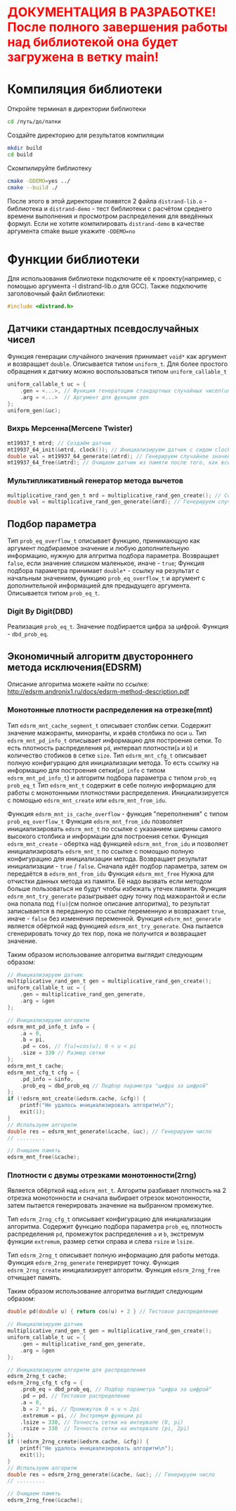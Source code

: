 <h1 style='color: red;'>ДОКУМЕНТАЦИЯ В РАЗРАБОТКЕ! После полного завершения работы над библиотекой она будет загружена в ветку main!

# Компиляция библиотеки
Откройте терминал в директории библиотеки
``` bash
cd /путь/до/папки
```
Создайте директорию для результатов компиляции
``` bash
mkdir build
cd build
```
Скомпилируйте библиотеку
``` bash
cmake -DDEMO=yes ../
cmake --build ./
```
После этого в этой директории появятся 2 файла `distrand-lib.o` - библиотека и `distrand-demo` - тест библиотеки с расчётом среднего времени выполнения и просмотром распределения для введённых формул. Если не хотите компилировать `distrand-demo` в качестве аргумента cmake выше укажите `-DDEMO=no`
# Функции библиотеки
Для использования библиотеки подключите её к проекту(например, с помощью аргумента -l distrand-lib.o для GCC). Также подключите заголовочный файл библиотеки:
``` c 
#include <distrand.h>
```
## Датчики стандартных псевдослучайных чисел
Функция генерации случайного значения принимает `void*` как аргумент и возвращает `double`. Описывается типом `uniform_t`. 
Для более простого обращения к датчику можно воспользоваться типом `uniform_callable_t`
``` c 
uniform_callable_t uc = {
    .gen = <...>, // Функция генератоции стандартных случайных чисел(uniform_t)
    .arg = <...>  // Аргумент для функции gen
};
uniform_gen(&uc);
```
### Вихрь Мерсенна(Mercene Twister)
``` c
mt19937_t mtrd; // Создаём датчик
mt19937_64_init(&mtrd, clock()); // Инициализируем датчик с сидом clock()
double val = mt19937_64_generate(&mtrd); // Генерируем случайное значение
mt19937_64_free(&mtrd); // Очищаем датчик из памяти после того, как все нужные значения получены
```
### Мультипликативный генератор метода вычетов
``` c
multiplicative_rand_gen_t mrd = multiplicative_rand_gen_create(); // Создаём датчик
double val = multiplicative_rand_gen_generate(&mrd); // Генерируем случайное значение
```
## Подбор параметра
Тип `prob_eq_overflow_t` описывает функцию, принимающую как аргумент подбираемое значение и любую дополнительную информацию, нужную для алгритма подбора параметра. Возвращает `false`, если значение слишком маленькое, иначе - `true`;
Функция подбора параметра принимает `double*` - ссылку на результат с начальным значением, функцию `prob_eq_overflow_t` и аргумент с дополнительной информацией для предыдущего аргумента. Описывается типом `prob_eq_t`.
### Digit By Digit(DBD)
Реализация `prob_eq_t`. Значение подбирается цифра за цифрой. Функция - `dbd_prob_eq`.
## Экономичный алгоритм двустороннего метода исключения(EDSRM)
Описание алгоритма можете найти по ссылке: http://edsrm.andronix1.ru/docs/edsrm-method-description.pdf
### Монотонные плотности распределения на отрезке(mnt)
Тип `edsrm_mnt_cache_segment_t` описывает столбик сетки. Содержит значение мажоранты, миноранты, и краёв столбика по оси `u`.
Тип `edsrm_mnt_pd_info_t` описывает информацию для построения сетки. То есть плотность распределения `pd`, интервал плотности(`a` и `b`) и количество стобиков в сетке `size`.
Тип `edsrm_mnt_cfg_t` описывает полную конфигурацию для инициализации метода. То есть ссылку на информацию для построения сетки(`pd_info` с типом `edsrm_mnt_pd_info_t`) и алгоритм подбора параметра с типом `prob_eq` `prob_eq_t`
Тип `edsrm_mnt_t` содержит в себе полную информацию для работы с монотонными плотностями распределения. Инициализируется с помощью `edsrm_mnt_create` или `edsrm_mnt_from_idu`.

Функция `edsrm_mnt_is_cache_overflow` - функция "переполнения" с типом `prob_eq_overflow_t`
Функция `edsrm_mnt_from_idu` позволяет инициализировать `edsrm_mnt_t` по ссылке с указанием ширины самого высокого столбика и информации для построения сетки.
Функция `edsrm_mnt_create` - обертка над функцией `edsrm_mnt_from_idu` и позволяет инициализировать `edsrm_mnt_t` по ссылке с помощью полную конфигурацию для инициализации метода. Возвращает результат инициализации - `true` / `false`. Сначала идёт подбор параметра, затем он передаётся в `edsrm_mnt_from_idu`
Функция `edsrm_mnt_free` Нужна для отчистки данных метода из памяти. Её надо вызвать если методом больше пользоваться не будут чтобы избежать утечек памяти.
Функция `edsrm_mnt_try_generate` разыгрывает одну точку под мажорантой и если она попала под `f(u)`(см полное описание алгоритма), то результат записывается в переданную по ссылке переменную и возвражает `true`, иначе - `false` без изменения переменной.
Функция `edsrm_mnt_generate` является обёрткой над функцией `edsrm_mnt_try_generate`. Она пытается сгенерировать точку до тех пор, пока не получится и возвращает значение.

Таким образом использование алгоритма выглядит следующим образом:
``` c 
// Инициализируем датчик
multiplicative_rand_gen_t gen = multiplicative_rand_gen_create();
uniform_callable_t uc = {
    .gen = multiplicative_rand_gen_generate,
    .arg = &gen
};

// Инициализируем алгоритм
edsrm_mnt_pd_info_t info = {
    .a = 0,
    .b = pi, 
    .pd = cos, // f(u)=cos(u); 0 < u < pi
    .size = 330 // Размер сетки
};
edsrm_mnt_t cache;
edsrm_mnt_cfg_t cfg = {
    .pd_info = &info,
    .prob_eq = dbd_prob_eq // Подбор параметра "цифра за цифрой"
};
if (!edsrm_mnt_create(&edsrm.cache, &cfg)) {
    printf("Не удалось инициализировать алгоритм\n");
    exit(1);
}
// Используем алгоритм
double res = edsrm_mnt_generate(&cache, &uc); // Генерируем число
// .........

// Очищаем память
edsrm_mnt_free(&cache);
```
### Плотности с двумы отрезками монотонности(2rng)
Является обёрткой над `edsrm_mnt_t`. Алгоритм разбивает плотность на 2 отрезка монотонности и сначала выбирает отрезок монотонности, затем пытается генерировать значение на выбранном промежутке.

Тип `edsrm_2rng_cfg_t` описывает конфигурацию для инициализации алгоритма. Содержит функцию подбора параметра `prob_eq`, плотность распределения `pd`, промежуток распределения `a` и `b`, экстремум функции `extremum`, размер сетки справа и слева `rsize` и `lsize`.

Тип `edsrm_2rng_t` описывает полную информацию для работы метода.
Функция `edsrm_2rng_generate` генерирует точку.
Функция `edsrm_2rng_create` инициализирует алгоритм.
Функция `edsrm_2rng_free` отчищает память.

Таким образом использование алгоритма выглядит следующим образом:
``` c 
double pd(double u) { return cos(u) + 2 } // Тестовое распределение

// Инициализируем датчик
multiplicative_rand_gen_t gen = multiplicative_rand_gen_create();
uniform_callable_t uc = {
    .gen = multiplicative_rand_gen_generate,
    .arg = &gen
};

// Инициализируем алгоритм для распределения
edsrm_2rng_t cache;
edsrm_2rng_cfg_t cfg = {
    .prob_eq = dbd_prob_eq, // Подбор параметра "цифра за цифрой"
    .pd = pd, // Тестовое распределение
    .a = 0, 
    .b = 2 * pi, // Промежуток 0 < u < 2pi
    .extremum = pi, // Экстремум функции pi
    .lsize = 330, // Точность сетки на интервале (0, pi)
    .rsize = 330  // Точность сетки на интервале (pi, 2pi)
};
if (!edsrm_2rng_create(&edsrm.cache, &cfg)) {
    printf("Не удалось инициализировать алгоритм\n");
    exit(1);
}
// Используем алгоритм
double res = edsrm_2rng_generate(&cache, &uc); // Генерируем число
// .........

// Очищаем память
edsrm_2rng_free(&cache);
```